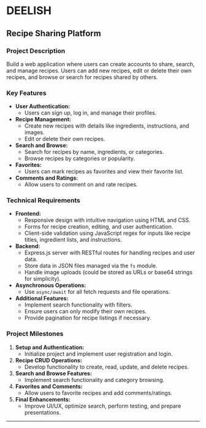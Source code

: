 # DEELISH

## **Recipe Sharing Platform**

### **Project Description**
Build a web application where users can create accounts to share, search, and manage recipes. Users can add new recipes, edit or delete their own recipes, and browse or search for recipes shared by others.

### **Key Features**
- **User Authentication:**
  - Users can sign up, log in, and manage their profiles.
- **Recipe Management:**
  - Create new recipes with details like ingredients, instructions, and images.
  - Edit or delete their own recipes.
- **Search and Browse:**
  - Search for recipes by name, ingredients, or categories.
  - Browse recipes by categories or popularity.
- **Favorites:**
  - Users can mark recipes as favorites and view their favorite list.
- **Comments and Ratings:**
  - Allow users to comment on and rate recipes.

### **Technical Requirements**
- **Frontend:**
  - Responsive design with intuitive navigation using HTML and CSS.
  - Forms for recipe creation, editing, and user authentication.
  - Client-side validation using JavaScript regex for inputs like recipe titles, ingredient lists, and instructions.
- **Backend:**
  - Express.js server with RESTful routes for handling recipes and user data.
  - Store data in JSON files managed via the `fs` module.
  - Handle image uploads (could be stored as URLs or base64 strings for simplicity).
- **Asynchronous Operations:**
  - Use `async/await` for all fetch requests and file operations.
- **Additional Features:**
  - Implement search functionality with filters.
  - Ensure users can only modify their own recipes.
  - Provide pagination for recipe listings if necessary.

### **Project Milestones**
1. **Setup and Authentication:**
   - Initialize project and implement user registration and login.
2. **Recipe CRUD Operations:**
   - Develop functionality to create, read, update, and delete recipes.
3. **Search and Browse Features:**
   - Implement search functionality and category browsing.
4. **Favorites and Comments:**
   - Allow users to favorite recipes and add comments/ratings.
5. **Final Enhancements:**
   - Improve UI/UX, optimize search, perform testing, and prepare presentations.

---